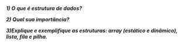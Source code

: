 ***1) O que é estrutura de dados?***

***2) Qual sua importância?***

***3)Explique e exemplifique as estruturas: array (estático e dinâmico), lista, fila e pilha.***
